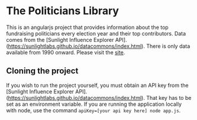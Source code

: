 The Politicians Library
=======================
This is an angularjs project that provides information about the top fundraising politicians every election year and their top contributors. Data comes from the [Sunlight Influence Explorer API].(https://sunlightlabs.github.io/datacommons/index.html). There is only data available from 1990 onward. Please visit the [site](http://lobby-info.herokuapp.com/).

Cloning the project
-------------------
If you wish to run the project yourself, you must obtain an API key from the [Sunlight Influence Explorer API].(https://sunlightlabs.github.io/datacommons/index.html). That key has to be set as an environment variable. If you are running the application locally with node, use the command `apiKey=[your api key here] node app.js`.
